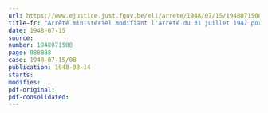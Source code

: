 ```yaml
---
url: https://www.ejustice.just.fgov.be/eli/arrete/1948/07/15/1948071508/justel
title-fr: "Arrêté ministériel modifiant l'arrêté du 31 juillet 1947 portant création des Commissions d'agréation pour l'application du statut des prisonniers politiques et de leurs ayants-droits et fixant leur compétence (abrogé par AM 11-07-1953, art. 5)"
date: 1948-07-15
source:
number: 1948071508
page: 888888
case: 1948-07-15/08
publication: 1948-08-14
starts:
modifies:
pdf-original:
pdf-consolidated:
---
```


